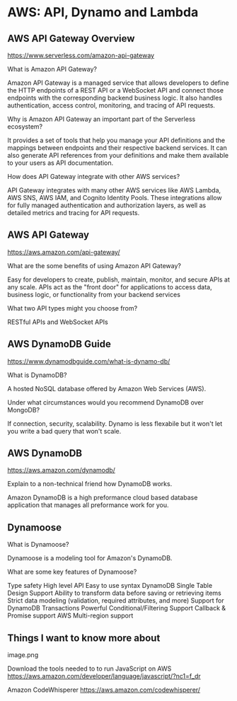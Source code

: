 # AWS: API, Dynamo and Lambda

## AWS API Gateway Overview

<https://www.serverless.com/amazon-api-gateway>

What is Amazon API Gateway?

Amazon API Gateway is a managed service that allows developers to define the HTTP endpoints of a REST API or a WebSocket API and connect those endpoints with the corresponding backend business logic. It also handles authentication, access control, monitoring, and tracing of API requests.

Why is Amazon API Gateway an important part of the Serverless ecosystem?

It provides a set of tools that help you manage your API definitions and the mappings between endpoints and their respective backend services. It can also generate API references from your definitions and make them available to your users as API documentation.

How does API Gateway integrate with other AWS services?

API Gateway integrates with many other AWS services like AWS Lambda, AWS SNS, AWS IAM, and Cognito Identity Pools. These integrations allow for fully managed authentication and authorization layers, as well as detailed metrics and tracing for API requests.

## AWS API Gateway

<https://aws.amazon.com/api-gateway/>

What are the some benefits of using Amazon API Gateway?

Easy for developers to create, publish, maintain, monitor, and secure APIs at any scale. APIs act as the "front door" for applications to access data, business logic, or functionality from your backend services

What two API types might you choose from?

RESTful APIs and WebSocket APIs

## AWS DynamoDB Guide

<https://www.dynamodbguide.com/what-is-dynamo-db/>

What is DynamoDB?

A hosted NoSQL database offered by Amazon Web Services (AWS).

Under what circumstances would you recommend DynamoDB over MongoDB?

If connection, security, scalability. Dynamo is less flexabile but it won't let you write a bad query that won't scale.

## AWS DynamoDB

<https://aws.amazon.com/dynamodb/>

Explain to a non-technical friend how DynamoDB works.

Amazon DynamoDB is a high preformance cloud based database application that manages all preformance work for you.

## Dynamoose

What is Dynamoose?

Dynamoose is a modeling tool for Amazon's DynamoDB.

What are some key features of Dynamoose?

Type safety
High level API
Easy to use syntax
DynamoDB Single Table Design Support
Ability to transform data before saving or retrieving items
Strict data modeling (validation, required attributes, and more)
Support for DynamoDB Transactions
Powerful Conditional/Filtering Support
Callback & Promise support
AWS Multi-region support

## Things I want to know more about

image.png

Download the tools needed to to run JavaScript on AWS
<https://aws.amazon.com/developer/language/javascript/?nc1=f_dr>

Amazon CodeWhisperer
<https://aws.amazon.com/codewhisperer/>
